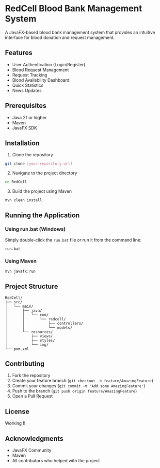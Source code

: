 # RedCell Blood Bank Management System

A JavaFX-based blood bank management system that provides an intuitive interface for blood donation and request management.

## Features

- User Authentication (Login/Register)
- Blood Request Management
- Request Tracking
- Blood Availability Dashboard
- Quick Statistics
- News Updates

## Prerequisites

- Java 21 or higher
- Maven
- JavaFX SDK

## Installation

1. Clone the repository
```bash
git clone [your-repository-url]
```

2. Navigate to the project directory
```bash
cd RedCell
```

3. Build the project using Maven
```bash
mvn clean install
```

## Running the Application

### Using run.bat (Windows)
Simply double-click the `run.bat` file or run it from the command line:
```bash
run.bat
```

### Using Maven
```bash
mvn javafx:run
```

## Project Structure

```
RedCell/
├── src/
│   └── main/
│       ├── java/
│       │   └── com/
│       │       └── redcell/
│       │           ├── controllers/
│       │           └── models/
│       └── resources/
│           ├── views/
│           ├── styles/
│           └── img/
└── pom.xml
```

## Contributing

1. Fork the repository
2. Create your feature branch (`git checkout -b feature/AmazingFeature`)
3. Commit your changes (`git commit -m 'Add some AmazingFeature'`)
4. Push to the branch (`git push origin feature/AmazingFeature`)
5. Open a Pull Request

## License

Working !!

## Acknowledgments

- JavaFX Community
- Maven
- All contributors who helped with the project 
